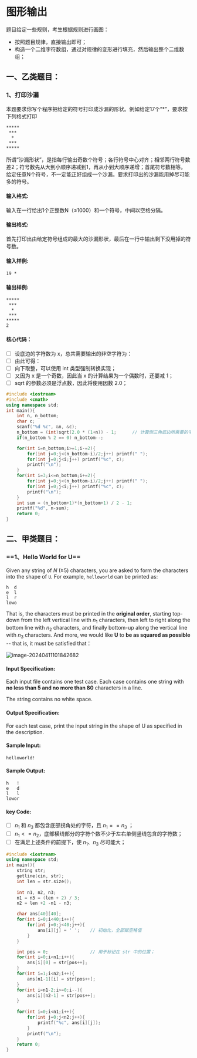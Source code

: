 # 图形输出



题目给定一些规则，考生根据规则进行画图：

- 按照题目规律，直接输出即可；
- 构造一个二维字符数组，通过对规律的变形进行填充，然后输出整个二维数组；



## 一、乙类题目：

### 1、**打印沙漏**

本题要求你写个程序把给定的符号打印成沙漏的形状。例如给定17个“*”，要求按下列格式打印

```
*****
 ***
  *
 ***
*****
```

所谓“沙漏形状”，是指每行输出奇数个符号；各行符号中心对齐；相邻两行符号数差2；符号数先从大到小顺序递减到1，再从小到大顺序递增；首尾符号数相等。给定任意N个符号，不一定能正好组成一个沙漏。要求打印出的沙漏能用掉尽可能多的符号。

#### 输入格式:

输入在一行给出1个正整数N（≤1000）和一个符号，中间以空格分隔。

#### 输出格式:

首先打印出由给定符号组成的最大的沙漏形状，最后在一行中输出剩下没用掉的符号数。

#### 输入样例:

```in
19 *
```

#### 输出样例:

```out
*****
 ***
  *
 ***
*****
2
```

#### 核心代码：

- [ ] 设底边的字符数为 x，总共需要输出的非空字符为：
- [ ] 由此可得：
- [ ] 向下取整，可以使用 int 类型强制转换实现；
- [ ] 又因为 x 是一个奇数，因此当 x 的计算结果为一个偶数时，还要减 1；
- [ ] sqrt 的参数必须是浮点数，因此将使用因数 2.0；

```C++
#include <iostream>
#include <cmath>
using namespace std;
int main(){
    int n, n_bottom;
    char c;
    scanf("%d %c", &n, &c);
    n_bottom = (int)sqrt(2.0 * (1+n)) - 1;		// 计算倒三角底边所需要的字符数
    if(n_bottom % 2 == 0) n_bottom--;

    for(int i=n_bottom;i>=1;i-=2){
        for(int j=0;j<(n_bottom-i)/2;j++) printf(" ");
        for(int j=0;j<i;j++) printf("%c", c);
        printf("\n");
    }
    for(int i=3;i<=n_bottom;i+=2){
        for(int j=0;j<(n_bottom-i)/2;j++) printf(" ");
        for(int j=0;j<i;j++) printf("%c", c);
        printf("\n");
    }
    int sum = (n_bottom+1)*(n_bottom+1) / 2 - 1;
    printf("%d", n-sum);
    return 0;
}
```



## 二、甲类题目：

### ==1、**Hello World for U**==

Given any string of *N* (≥5) characters, you are asked to form the characters into the shape of `U`. For example, `helloworld` can be printed as:

```
h  d
e  l
l  r
lowo
```

That is, the characters must be printed in the **original order**, starting top-down from the left vertical line with $n_1$ characters, then left to right along the bottom line with $n_2$ characters, and finally bottom-up along the vertical line with $n_3$ characters. And more, we would like **U** to **be as squared as possible** -- that is, it must be satisfied that：

![image-20240411101842682](C:\Users\DELL\AppData\Roaming\Typora\typora-user-images\image-20240411101842682.png)

#### Input Specification:

Each input file contains one test case. Each case contains one string with **no less than 5 and no more than 80** characters in a line. 

The string contains no white space.

#### Output Specification:

For each test case, print the input string in the shape of U as specified in the description.

#### Sample Input:

```in
helloworld!
```

#### Sample Output:

```out
h   !
e   d
l   l
lowor
```

#### key Code:

- [ ] $n_1$ 和 $n_3$ 都包含底部拐角处的字符，且 $n_1 == n_3$ ；
- [ ] $n_1 <= n_2$，底部横线部分的字符个数不少于左右单侧竖线包含的字符数；
- [ ] 在满足上述条件的前提下，使 $n_1 、 n_3$ 尽可能大；

```C++
#include <iostream>
using namespace std;
int main(){
    string str;
    getline(cin, str);
    int len = str.size();
    
    int n1, n2, n3;
    n1 = n3 = (len + 2) / 3;
    n2 = len +2 -n1 - n3;

    char ans[40][40];
    for(int i=0;i<40;i++){
        for(int j=0;j<40;j++){
            ans[i][j] = ' ';    // 初始化，全部赋空格值
        }
    }

    int pos = 0;                // 用于标记在 str 中的位置；
    for(int i=0;i<n1;i++){
        ans[i][0] = str[pos++];
    }
    for(int i=1;i<n2;i++){
        ans[n1-1][i] = str[pos++];
    }
    for(int i=n1-2;i>=0;i--){
        ans[i][n2-1] = str[pos++];
    }
    
    for(int i=0;i<n1;i++){
        for(int j=0;j<n2;j++){
            printf("%c", ans[i][j]);
        }
        printf("\n");
    }
    return 0;
}
```



































